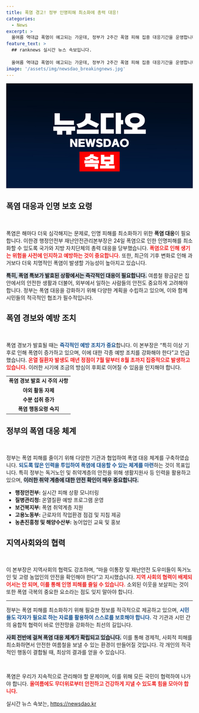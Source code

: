 ```yaml
---
title: 폭염 경고! 정부 인명피해 최소화에 총력 대응!
categories:
  - News
excerpt: >
  올여름 역대급 폭염이 예고되는 가운데, 정부가 2주간 폭염 피해 집중 대응기간을 운영합니다. 인명피해를 막기 위한 총력전이 시작되며, 국민의 적극적인 협조도 요청했습니다. 폭염 속에서 안전을 지키는 행동 요령이 중요해집니다!
feature_text: >
  ## ranknews 실시간 뉴스 속보입니다.

  올여름 역대급 폭염이 예고되는 가운데, 정부가 2주간 폭염 피해 집중 대응기간을 운영합니다. 인명피해를 막기 위한 총력전이 시작되며, 국민의 적극적인 협조도 요청했습니다. 폭염 속에서 안전을 지키는 행동 요령이 중요해집니다!
image: '/assets/img/newsdao_breakingnews.jpg'
---
```


<p><img src="/assets/img/newsdao_breakingnews.jpg" alt="ranknews 속보" /></p>

<h2 data-ke-size="size26">폭염 대응과 인명 보호 요령</h2>

<p data-ke-size="size16">&nbsp;</p>

<p>폭염은 해마다 더욱 심각해지는 문제로, 인명 피해를 최소화하기 위한 <strong>폭염 대응</strong>이 필요합니다. 이한경 행정안전부 재난안전관리본부장은 24일 폭염으로 인한 인명피해를 최소화할 수 있도록 국가와 지방 자치단체의 총력 대응을 당부했습니다. <b><span style="color: #ee2323;">폭염으로 인해 생기는 위험을 사전에 인지하고 예방하는 것이 중요합니다.</span></b> 또한, 최근의 기후 변화로 인해 과거보다 더욱 치명적인 폭염이 발생할 가능성이 높아지고 있습니다.</p>

<p><b><span style="background-color: #21538527;">특히, 폭염 특보가 발효된 상황에서는 즉각적인 대응이 필요합니다.</span></b> 여름철 황금같은 집안에서의 안전한 생활과 더불어, 외부에서 일하는 사람들의 안전도 중요하게 고려해야 합니다. 정부는 폭염 대응을 강화하기 위해 다양한 계획을 수립하고 있으며, 이와 함께 시민들의 적극적인 협조가 필수적입니다.</p>

<h2 data-ke-size="size26">폭염 경보와 예방 조치</h2>

<p data-ke-size="size16">&nbsp;</p>

<p>폭염 경보가 발효될 때는 <b><span style="color: #1a5490;">즉각적인 예방 조치가 중요</span></b>합니다. 이 본부장은 “특히 이상 기후로 인해 폭염이 증가하고 있으며, 이에 대한 각종 예방 조치를 강화해야 한다”고 언급했습니다. <b><span style="color: #ee2323;">온열 질환자 발생도 매년 정점이 7월 말부터 8월 초까지 집중적으로 발생하고 있습니다.</span></b> 이러한 시기에 조금의 방심이 후회로 이어질 수 있음을 인지해야 합니다.</p>

<table style="width: 100%; text-align: center;">
    <tr>
        <td style="text-align: center; height: 17px;"><b>폭염 경보 발효 시 주의 사항</b></td>
    </tr>
    <tr>
        <td style="text-align: center; height: 17px;"><b>야외 활동 자제</b></td>
    </tr>
    <tr>
        <td style="text-align: center; height: 17px;"><b>수분 섭취 증가</b></td>
    </tr>
    <tr>
        <td style="text-align: center; height: 17px;"><b>폭염 행동요령 숙지</b></td>
    </tr>
</table>

<h2 data-ke-size="size26">정부의 폭염 대응 체계</h2>

<p data-ke-size="size16">&nbsp;</p>

<p>정부는 폭염 피해를 줄이기 위해 다양한 기관과 협업하여 폭염 대응 체계를 구축하였습니다. <b><span style="color: #1a5490;">되도록 많은 인력을 투입하여 폭염에 대응할 수 있는 체계를 마련</span></b>하는 것이 목표입니다.  특히 정부는 독거노인 및 취약계층의 안전을 위해 생활지원사 등 인력을 활용하고 있으며, <b><span style="background-color: #21538527;">이러한 취약 계층에 대한 안전 확인이 매우 중요합니다.</span></b></p>

<ul>
    <li><b>행정안전부:</b> 실시간 피해 상황 모니터링</li>
    <li><b>질병관리청:</b> 온열질환 예방 프로그램 운영</li>
    <li><b>보건복지부:</b> 폭염 취약계층 지원</li>
    <li><b>고용노동부:</b> 근로자의 작업환경 점검 및 지침 제공</li>
    <li><b>농촌진흥청 및 해양수산부:</b> 농어업인 교육 및 홍보</li>
</ul>

<h2 data-ke-size="size26">지역사회와의 협력</h2>

<p data-ke-size="size16">&nbsp;</p>

<p>이 본부장은 지역사회의 협력도 강조하며, “마을 이통장 및 재난안전 도우미들이 독거노인 및 고령 농업인의 안전을 확인해야 한다”고 지시했습니다. <b><span style="color: #ee2323;">지역 사회의 협력이 배제되어서는 안 되며, 이를 통해 인명 피해를 줄일 수 있습니다.</span></b> 소외된 이웃을 보살피는 것이 또한 폭염 극복의 중요한 요소라는 점도 잊지 말아야 합니다.</p>

<hr/>

<p>정부는 폭염 피해를 최소화하기 위해 필요한 정보를 적극적으로 제공하고 있으며, <b><span style="color: #1a5490;">시민들도 각자가 필요로 하는 자료를 활용하여 스스로를 보호해야 합니다.</span></b> 각 기관과 시민 간의 융합적 협력이 바로 안전망을 강화하는 최선의 길입니다. </p>

<p><b><span style="background-color: #21538527;">사회 전반에 걸쳐 폭염 대응 체계가 확립되고 있습니다.</span></b> 이를 통해 경제적, 사회적 피해를 최소화하면서 안전한 여름철을 보낼 수 있는 환경이 만들어질 것입니다. 각 개인의 적극적인 행동이 결합될 때, 최상의 결과를 얻을 수 있습니다. </p>

<p data-ke-size="size16">&nbsp;</p>

<p>폭염은 우리가 지속적으로 관리해야 할 문제이며, 이를 위해 모든 국민이 협력하여 나가야 합니다. <b><span style="color: #ee2323;">올여름에도 무더위로부터 안전하고 건강하게 지낼 수 있도록 힘을 모아야 합니다.</span></b></p>
실시간 뉴스 속보는, <a href="https://newsdao.kr" rel="dofollow">https://newsdao.kr</a>


